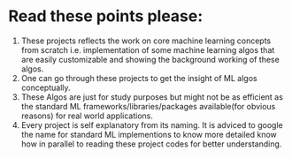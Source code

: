 # Read these points please:
1) These projects reflects the work on core machine learning concepts from scratch i.e. implementation of some machine learning algos that are easily customizable and showing the background working of these algos.
2) One can go through these projects to get the insight of ML algos conceptually.
3) These Algos are just for study purposes but might not be as efficient as the standard ML frameworks/libraries/packages available(for obvious reasons) for real world applications.
4) Every project is self explanatory from its naming. It is adviced to google the name for standard ML implementions to know more detailed know how in parallel to reading these project codes for better understanding.
